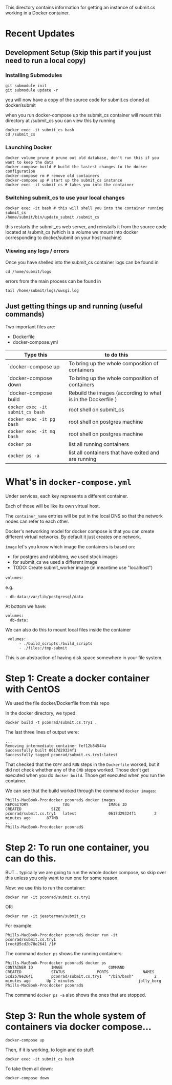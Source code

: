 This directory contains information for getting an instance of submit.cs working in a Docker container.


# Recent Updates 

## Development Setup (Skip this part if you just need to run a local copy)

### Installing Submodules
```
git submodule init
git submodule update -r 
```
you will now have a copy of the source code for submit.cs cloned at docker/submit 

when you run docker-compose up the submit_cs container will mount this directory at /submit\_cs 
you can view this by running
```
docker exec -it submit_cs bash
cd /submit_cs
```

### Launching Docker
```
docker volume prune # prune out old database, don't run this if you want to keep the data 
docker-compose build # build the lastest changes to the docker configuration 
docker-compose rm # remove old containers
docker-compose up # start up the submit_cs instance
docker exec -it submit_cs # takes you into the container
```

### Switching submit_cs to use your local changes
```
docker exec -it bash # this will shell you into the container running submit_cs 
/home/submit/bin/update_submit /submit_cs 
```
this restarts the submit\_cs web server, and reinstalls it from the source code located at /submit_cs (which is a volume we mount into docker corresponding to docker/submit on your host machine)

### Viewing any logs / errors
Once you have shelled into the submit_cs container logs can be found in 
```
cd /home/submit/logs
```
errors from the main process can be found in 
```
tail /home/submit/logs/uwsgi.log
```

## Just getting things up and running (useful commands)

Two important files are:
* Dockerfile
* docker-compose.yml


| Type this | to do this |
|------------|-----------|
| `docker-compose up | To bring up the whole composition of containers |
| `docker-compose down | To bring up the whole composition of containers |
| `docker-compose build | Rebuild the images (according to what is in the Dockerfile ) |
| `docker exec -it submit_cs bash` | root shell on submit_cs |
| `docker exec -it pg bash` | root shell on postgres machine |
| `docker exec -it mq bash` | root shell on postgres machine |
| `docker ps` | list all running containers |
| `docker ps -a` | list all containers that have exited and are running |


# What's in `docker-compose.yml`

Under services, each key represents a different container.

Each of those will be like its own virtual host.

The `container_name` entries will be put in the local DNS so that the
network nodes can refer to each other.

Docker's networking model for docker compose is that you can create
different virtual networks. By default it just creates one network.

`image` let's you know which image the containers is based on:
* for postgres and rabbitmq, we used stock images
* for submit_cs we used a different image
* TODO: Create submit_worker image (in meantime use "localhost")

`volumes`:

e.g.

```
- db-data:/var/lib/postgresql/data
```

At bottom we have:

```
volumes:
  db-data:
```

We can also do this to mount local files inside the container

```
 volumes:
      - ./build_scripts:/build_scripts
      - ./files:/tmp-submit
```

This is an abstraction of having disk space somewhere in your file system.


# Step 1:  Create a docker container with CentOS

We used the file docker/Dockerfile from this repo

In the docker directory, we typed:

```
docker build -t pconrad/submit.cs.try1 .
```

The last three lines of output were:

```
...
Removing intermediate container fef12b84544a
Successfully built 0617d29324f1
Successfully tagged pconrad/submit.cs.try1:latest
```

That checked that the `COPY` and `RUN` steps in the `Dockerfile` worked, but
it did not check whether any of the `CMD` steps worked.  Those don't get
executed when you do `docker build`.  Those get executed when you run the container.

We can see that the build worked through the command `docker images`:

```
Phills-MacBook-Pro:docker pconrad$ docker images
REPOSITORY               TAG                 IMAGE ID            CREATED             SIZE
pconrad/submit.cs.try1   latest              0617d29324f1        2 minutes ago       877MB
...
Phills-MacBook-Pro:docker pconrad$
```

# Step 2: To run one container, you can do this.

BUT... typically we are going to run the whole docker compose,
so skip over this unless you only want to run one for some reason.


Now: we use this to run the container:

```
docker run -it pconrad/submit.cs.try1
```

OR:

```
docker run -it jeasterman/submit_cs
```

For example:

```
Phills-MacBook-Pro:docker pconrad$ docker run -it pconrad/submit.cs.try1
[root@5cd2b78e2641 /]# 
```

The command `docker ps` shows the running containers:

```
Phills-MacBook-Pro:docker pconrad$ docker ps
CONTAINER ID        IMAGE                    COMMAND             CREATED             STATUS              PORTS               NAMES
5cd2b78e2641        pconrad/submit.cs.try1   "/bin/bash"         2 minutes ago       Up 2 minutes                            jolly_borg
Phills-MacBook-Pro:docker pconrad$ 
```

The command `docker ps -a` also shows the ones that are stopped.

# Step 3: Run the whole system of containers via docker compose...

```
docker-compose up
```

Then, if it is working, to login and do stuff:

```
docker exec -it submit_cs bash
```

To take them all down:

```
docker-compose down
```
